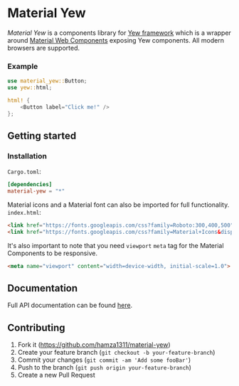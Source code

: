 # Material Yew

*Material Yew* is a components library for [Yew framework](https://yew.rs/) which is a wrapper around [Material Web Components](https://github.com/material-components/material-web) exposing Yew components. All modern browsers are supported.

### Example

```rust
use material_yew::Button;
use yew::html;

html! {
    <Button label="Click me!" />
};
```

## Getting started

### Installation

`Cargo.toml`:
```toml
[dependencies]
material-yew = "*"
```

Material icons and a Material font can also be imported for full functionality.  
`index.html`:
```html
<link href="https://fonts.googleapis.com/css?family=Roboto:300,400,500" rel="stylesheet">
<link href="https://fonts.googleapis.com/css?family=Material+Icons&display=block" rel="stylesheet">
```

It's also important to note that you need `viewport` `meta` tag for the Material Components to be responsive.
```html
<meta name="viewport" content="width=device-width, initial-scale=1.0">
```

## Documentation

Full API documentation can be found [here](https://yew-material.web.app/docs/material_yew). 

## Contributing

1. Fork it (<https://github.com/hamza1311/material-yew>)
2. Create your feature branch (`git checkout -b your-feature-branch`)
3. Commit your changes (`git commit -am 'Add some fooBar'`)
4. Push to the branch (`git push origin your-feature-branch`)
5. Create a new Pull Request
